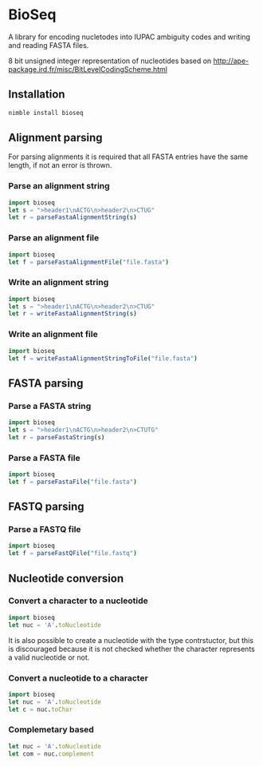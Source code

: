 # BioSeq
A library for encoding nucletodes into IUPAC ambiguity codes and writing and reading FASTA files.

8 bit unsigned integer representation of nucleotides based on http://ape-package.ird.fr/misc/BitLevelCodingScheme.html


## Installation
```bash
nimble install bioseq
```

## Alignment parsing
For parsing alignments it is required that all FASTA entries have the same length, if not an error is thrown. 

### Parse an alignment string 
```Nim
import bioseq
let s = ">header1\nACTG\n>header2\n>CTUG"
let r = parseFastaAlignmentString(s)
```

### Parse an alignment file
```Nim
import bioseq
let f = parseFastaAlignmentFile("file.fasta")
```


### Write an alignment string 
```Nim
import bioseq
let s = ">header1\nACTG\n>header2\n>CTUG"
let r = writeFastaAlignmentString(s)
```

### Write an alignment file
```Nim
import bioseq
let f = writeFastaAlignmentStringToFile("file.fasta")
```

## FASTA parsing

### Parse a FASTA string 
```Nim
import bioseq
let s = ">header1\nACTG\n>header2\n>CTUTG"
let r = parseFastaString(s)
```

### Parse a FASTA file
```Nim
import bioseq
let f = parseFastaFile("file.fasta")
```

## FASTQ parsing

### Parse a FASTQ file
```Nim
import bioseq
let f = parseFastQFile("file.fastq")
```


## Nucleotide conversion

### Convert a character to a nucleotide
```Nim
import bioseq
let nuc = 'A'.toNucleotide

```
It is also possible to create a nucleotide with the type contrstuctor, but this is discouraged because it is not checked whether the character represents a valid nucleotide or not.


### Convert a nucleotide to a character
```Nim
import bioseq
let nuc = 'A'.toNucleotide
let c = nuc.toChar
```

### Complemetary based
```Nim
let nuc = 'A'.toNucleotide
let com = nuc.complement
```
